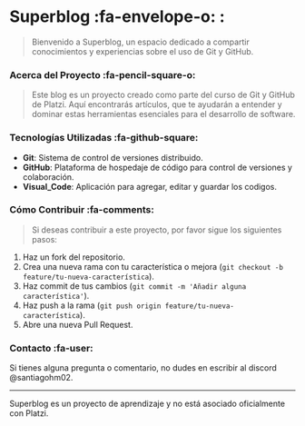 # Superblog :fa-envelope-o: :

>Bienvenido a Superblog, un espacio dedicado a compartir conocimientos y experiencias sobre el uso de Git y GitHub.

### Acerca del Proyecto :fa-pencil-square-o:

>Este blog es un proyecto creado como parte del curso de Git y GitHub de Platzi. Aquí encontrarás artículos, que te ayudarán a entender y dominar estas herramientas esenciales para el desarrollo de software.

### Tecnologías Utilizadas :fa-github-square:

- **Git**: Sistema de control de versiones distribuido.
- **GitHub**: Plataforma de hospedaje de código para control de versiones y colaboración.
- **Visual_Code**: Aplicación para agregar, editar y guardar los codigos.

### Cómo Contribuir :fa-comments:

>Si deseas contribuir a este proyecto, por favor sigue los siguientes pasos:

1. Haz un fork del repositorio.
2. Crea una nueva rama con tu característica o mejora (`git checkout -b feature/tu-nueva-característica`).
3. Haz commit de tus cambios (`git commit -m 'Añadir alguna característica'`).
4. Haz push a la rama (`git push origin feature/tu-nueva-característica`).
5. Abre una nueva Pull Request.


### Contacto :fa-user:

Si tienes alguna pregunta o comentario, no dudes en escribir al discord @santiagohm02.

---

Superblog es un proyecto de aprendizaje y no está asociado oficialmente con Platzi.
